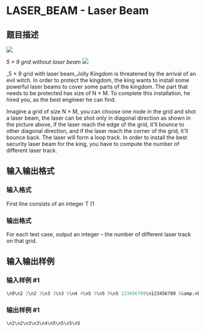 # LASER_BEAM - Laser Beam

## 题目描述

![](https://cdn.luogu.com.cn/upload/vjudge_pic/SP25690/4e0483fb0ff7976c9e9f8340cd247c7d01fe25b0.png)

_5 × 9 grid without laser beam_ ![](https://cdn.luogu.com.cn/upload/vjudge_pic/SP25690/dc2bf3a56e0f9409cb966ca189863c7e83272cc7.png)

_5 × 9 grid with laser beam_Jolly Kingdom is threatened by the arrival of an evil witch. In order to protect the kingdom, the king wants to install some powerful laser beams to cover some parts of the kingdom. The part that needs to be protected has size of N × M. To complete this installation, he hired you, as the best engineer he can find.

Imagine a grid of size N × M, you can choose one node in the grid and shot a laser beam, the laser can be shot only in diagonal direction as shown in the picture above, if the laser reach the edge of the grid, it'll bounce to other diagonal direction, and if the laser reach the corner of the grid, it'll bounce back. The laser will form a loop track. In order to install the best security laser beam for the king, you have to compute the number of different laser track.

## 输入输出格式

### 输入格式

First line consists of an integer T (1

### 输出格式

For each test case, output an integer – the number of different laser track on that grid.

## 输入输出样例

### 输入样例 #1

```cpp
\n9\n2 2\n2 3\n3 3\n3 5\n4 4\n5 5\n5 9\n5 123456789\n123456789 5&amp;nbsp;
```


### 输出样例 #1

```cpp
\n2\n2\n3\n3\n4\n5\n5\n5\n5
```


